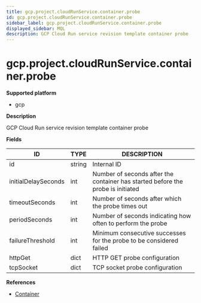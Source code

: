 ```yaml
---
title: gcp.project.cloudRunService.container.probe
id: gcp.project.cloudRunService.container.probe
sidebar_label: gcp.project.cloudRunService.container.probe
displayed_sidebar: MQL
description: GCP Cloud Run service revision template container probe
---
```


# gcp.project.cloudRunService.container.probe

**Supported platform**

- gcp

**Description**

GCP Cloud Run service revision template container probe

**Fields**

| ID                  | TYPE   | DESCRIPTION                                                                     |
| ------------------- | ------ | ------------------------------------------------------------------------------- |
| id                  | string | Internal ID                                                                     |
| initialDelaySeconds | int    | Number of seconds after the container has started before the probe is initiated |
| timeoutSeconds      | int    | Number of seconds after which the probe times out                               |
| periodSeconds       | int    | Number of seconds indicating how often to perform the probe                     |
| failureThreshold    | int    | Minimum consecutive successes for the probe to be considered failed             |
| httpGet             | dict   | HTTP GET probe configuration                                                    |
| tcpSocket           | dict   | TCP socket probe configuration                                                  |

**References**

- [Container](https://cloud.google.com/run/docs/reference/rest/v1/Container)

